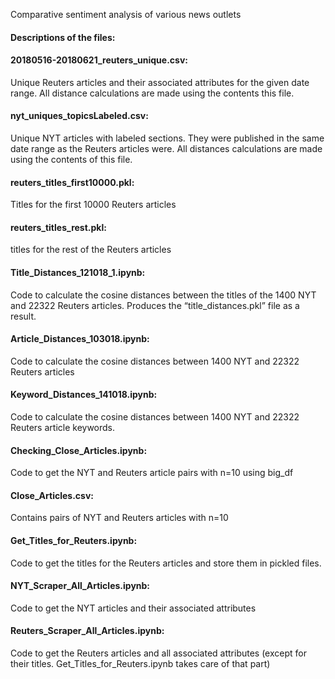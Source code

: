 Comparative sentiment analysis of various news outlets

#### Descriptions of the files:

#### 20180516-20180621_reuters_unique.csv:
Unique Reuters articles and their associated attributes for the given date range. All distance calculations are made using the contents this file. 

#### nyt_uniques_topicsLabeled.csv: 
Unique NYT articles with labeled sections. They were published in the same date range as the Reuters articles were. All distances calculations are made using the contents of this file. 

#### reuters_titles_first10000.pkl:
Titles for the first 10000 Reuters articles 

#### reuters_titles_rest.pkl:
titles for the rest of the Reuters articles 

#### Title_Distances_121018_1.ipynb: 
Code to calculate the cosine distances between the titles of the 1400 NYT and 22322 Reuters articles. Produces the “title_distances.pkl” file as a result. 

#### Article_Distances_103018.ipynb:
Code to calculate the cosine distances between 1400 NYT and 22322 Reuters articles

#### Keyword_Distances_141018.ipynb:
Code to calculate the cosine distances between 1400 NYT and 22322 Reuters article keywords. 

#### Checking_Close_Articles.ipynb:
Code to get the NYT and Reuters article pairs with n=10 using big_df

#### Close_Articles.csv:
Contains pairs of NYT and Reuters articles with n=10

#### Get_Titles_for_Reuters.ipynb:
Code to get the titles for the Reuters articles and store them in pickled files.

#### NYT_Scraper_All_Articles.ipynb:
Code to get the NYT articles and their associated attributes 

#### Reuters_Scraper_All_Articles.ipynb:
Code to get the Reuters articles and all associated attributes (except for their titles. Get_Titles_for_Reuters.ipynb takes care of that part)




